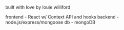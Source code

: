 built with love by louie williford

frontend - React w/ Context API and hooks
backend - node.js/express/mongoose
db - mongoDB
